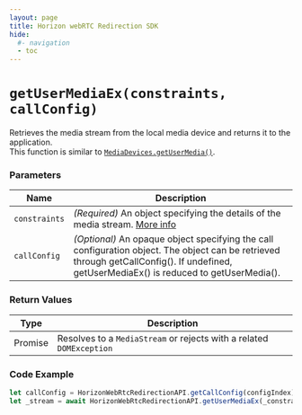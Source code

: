 ```yaml
---
layout: page
title: Horizon webRTC Redirection SDK
hide:
  #- navigation
  - toc
---
```


# `getUserMediaEx(constraints, callConfig)`

Retrieves the media stream from the local media device and returns it to the application.  
This function is similar to [`MediaDevices.getUserMedia()`](https://developer.mozilla.org/en-US/docs/Web/API/MediaDevices/getUserMedia).

### Parameters

| Name        | Description |
|-------------|-------------|
| `constraints` | *(Required)* An object specifying the details of the media stream. [More info](https://developer.mozilla.org/en-US/docs/Web/API/MediaDevices/getUserMedia#parameters) |
| `callConfig` | *(Optional)* An opaque object specifying the call configuration object. The object can be retrieved through getCallConfig(). If undefined, getUserMediaEx() is reduced to getUserMedia(). |

### Return Values
| Type    | Description |
|---------|-------------|
| Promise | Resolves to a `MediaStream` or rejects with a related `DOMException` |

### Code Example
```js
let callConfig = HorizonWebRtcRedirectionAPI.getCallConfig(configIndex);
let _stream = await HorizonWebRtcRedirectionAPI.getUserMediaEx(_constraints, callConfig);
```